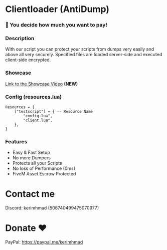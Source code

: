 # Clientloader (AntiDump)

### :money_with_wings: You decide how much you want to pay!

### Description
With our script you can protect your scripts from dumps very easily and above all very securely. Specified files are loaded server-side and executed client-side encrypted. 

### Showcase
[Link to the Showcase Video](https://streamable.com/sf80z9) **(NEW)**

### Config (resources.lua)
```
Resources = {
    ["testscript"] = { -- Resource Name
        "config.lua",
        "client.lua",
    },
}
```

### Features
- Easy & Fast Setup 
- No more Dumpers
- Protects all your Scripts
- No loss of Performance (0ms)
- FiveM Asset Escrow Protected

# Contact me
Discord: kerimhmad (506740499475070977)

# Donate ❤️
PayPal: https://paypal.me/kerimhmad

